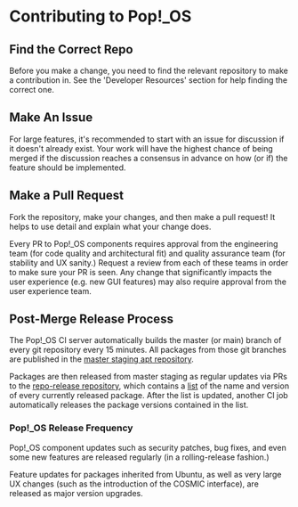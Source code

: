 # Contributing to Pop!_OS

## Find the Correct Repo

Before you make a change, you need to find the relevant repository to make a contribution in. See the 'Developer Resources' section for help finding the correct one. 

## Make An Issue

For large features, it's recommended to start with an issue for discussion if it doesn't already exist. Your work will have the highest chance of being merged if the discussion reaches a consensus in advance on how (or if) the feature should be implemented.

## Make a Pull Request

Fork the repository, make your changes, and then make a pull request! It helps to use detail and explain what your change does. 

Every PR to Pop!_OS components requires approval from the engineering team (for code quality and architectural fit) and quality assurance team (for stability and UX sanity.) Request a review from each of these teams in order to make sure your PR is seen. Any change that significantly impacts the user experience (e.g. new GUI features) may also require approval from the user experience team. 

## Post-Merge Release Process

The Pop!_OS CI server automatically builds the master (or main) branch of every git repository every 15 minutes. All packages from those git branches are published in the [master staging apt repository](http://apt-origin.pop-os.org/staging/master/).

Packages are then released from master staging as regular updates via PRs to the [repo-release repository](https://github.com/pop-os/repo-release/), which contains a [list](https://github.com/pop-os/repo-release/blob/master/sync) of the name and version of every currently released package. After the list is updated, another CI job automatically releases the package versions contained in the list.

### Pop!_OS Release Frequency

Pop!_OS component updates such as security patches, bug fixes, and even some new features are released regularly (in a rolling-release fashion.)

Feature updates for packages inherited from Ubuntu, as well as very large UX changes (such as the introduction of the COSMIC interface), are released as major version upgrades.
